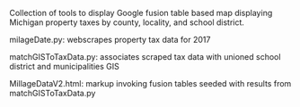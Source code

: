 Collection of tools to display Google fusion table based map displaying Michigan property taxes by county, locality, and school district.

milageDate.py: webscrapes property tax data for 2017

matchGISToTaxData.py: associates scraped tax data with unioned school district and municipalities GIS

MillageDataV2.html: markup invoking fusion tables seeded with results from matchGISToTaxData.py
